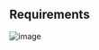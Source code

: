## Requirements

![image](https://github.com/mustafa-guner/scanner-app/assets/60453650/0056effc-aa8f-4ed2-968c-45a034413007)
